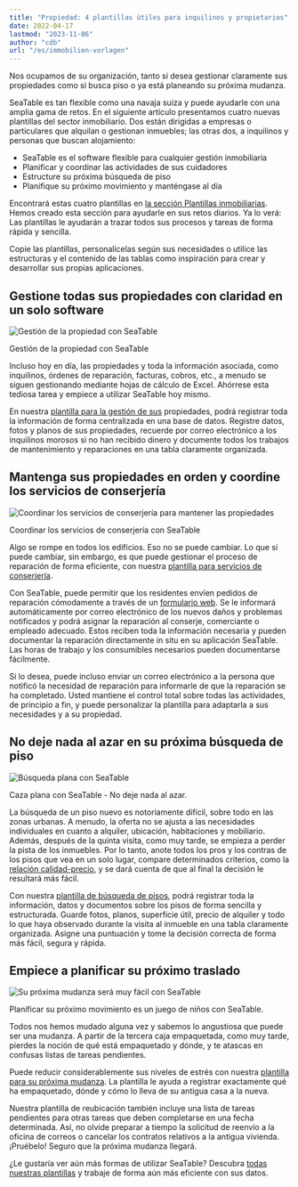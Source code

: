 ```yaml
---
title: "Propiedad: 4 plantillas útiles para inquilinos y propietarios"
date: 2022-04-17
lastmod: "2023-11-06"
author: "cdb"
url: "/es/immobilien-vorlagen"
---
```


Nos ocupamos de su organización, tanto si desea gestionar claramente sus propiedades como si busca piso o ya está planeando su próxima mudanza.

SeaTable es tan flexible como una navaja suiza y puede ayudarle con una amplia gama de retos. En el siguiente artículo presentamos cuatro nuevas plantillas del sector inmobiliario. Dos están dirigidas a empresas o particulares que alquilan o gestionan inmuebles; las otras dos, a inquilinos y personas que buscan alojamiento:

- SeaTable es el software flexible para cualquier gestión inmobiliaria
- Planificar y coordinar las actividades de sus cuidadores
- Estructure su próxima búsqueda de piso
- Planifique su próximo movimiento y manténgase al día

Encontrará estas cuatro plantillas en [la sección Plantillas inmobiliarias](https://seatable.io/es/vorlagen/immobilien/). Hemos creado esta sección para ayudarle en sus retos diarios. Ya lo verá: Las plantillas le ayudarán a trazar todos sus procesos y tareas de forma rápida y sencilla.

Copie las plantillas, personalícelas según sus necesidades o utilice las estructuras y el contenido de las tablas como inspiración para crear y desarrollar sus propias aplicaciones.

## Gestione todas sus propiedades con claridad en un solo software

![Gestión de la propiedad con SeaTable](https://seatable.io/wp-content/uploads/2022/04/seatable-property-management.png)

Gestión de la propiedad con SeaTable

Incluso hoy en día, las propiedades y toda la información asociada, como inquilinos, órdenes de reparación, facturas, cobros, etc., a menudo se siguen gestionando mediante hojas de cálculo de Excel. Ahórrese esta tediosa tarea y empiece a utilizar SeaTable hoy mismo.

En nuestra [plantilla para la gestión de sus](https://seatable.io/es/vorlage/ufyf6scpsgucxv8y0g9asw/) propiedades, podrá registrar toda la información de forma centralizada en una base de datos. Registre datos, fotos y planos de sus propiedades, recuerde por correo electrónico a los inquilinos morosos si no han recibido dinero y documente todos los trabajos de mantenimiento y reparaciones en una tabla claramente organizada.

## Mantenga sus propiedades en orden y coordine los servicios de conserjería

![Coordinar los servicios de conserjería para mantener las propiedades](https://seatable.io/wp-content/uploads/2022/04/hausmeisterdienste-seatable.png)

Coordinar los servicios de conserjería con SeaTable

Algo se rompe en todos los edificios. Eso no se puede cambiar. Lo que sí puede cambiar, sin embargo, es que puede gestionar el proceso de reparación de forma eficiente, con nuestra [plantilla para servicios de conserjería](https://seatable.io/es/vorlage/og4b3ghdrlippbkd3itqfg/).

Con SeaTable, puede permitir que los residentes envíen pedidos de reparación cómodamente a través de un [formulario web](https://seatable.io/es/docs/handbuch/seatable-nutzen/webformulare/). Se le informará automáticamente por correo electrónico de los nuevos daños y problemas notificados y podrá asignar la reparación al conserje, comerciante o empleado adecuado. Estos reciben toda la información necesaria y pueden documentar la reparación directamente in situ en su aplicación SeaTable. Las horas de trabajo y los consumibles necesarios pueden documentarse fácilmente.

Si lo desea, puede incluso enviar un correo electrónico a la persona que notificó la necesidad de reparación para informarle de que la reparación se ha completado. Usted mantiene el control total sobre todas las actividades, de principio a fin, y puede personalizar la plantilla para adaptarla a sus necesidades y a su propiedad.

## No deje nada al azar en su próxima búsqueda de piso

![Búsqueda plana con SeaTable](https://seatable.io/wp-content/uploads/2022/04/wohnungssuche-seatable-vorlage-immobilien.png)

Caza plana con SeaTable - No deje nada al azar.

La búsqueda de un piso nuevo es notoriamente difícil, sobre todo en las zonas urbanas. A menudo, la oferta no se ajusta a las necesidades individuales en cuanto a alquiler, ubicación, habitaciones y mobiliario. Además, después de la quinta visita, como muy tarde, se empieza a perder la pista de los inmuebles. Por lo tanto, anote todos los pros y los contras de los pisos que vea en un solo lugar, compare determinados criterios, como la [relación calidad-precio](https://de.wikipedia.org/wiki/Preis-Leistungs-Verhältnis), y se dará cuenta de que al final la decisión le resultará más fácil.

Con nuestra [plantilla de búsqueda de pisos](https://seatable.io/es/vorlage/ggr4kqd4quazbz6fivljgg/), podrá registrar toda la información, datos y documentos sobre los pisos de forma sencilla y estructurada. Guarde fotos, planos, superficie útil, precio de alquiler y todo lo que haya observado durante la visita al inmueble en una tabla claramente organizada. Asigne una puntuación y tome la decisión correcta de forma más fácil, segura y rápida.

## Empiece a planificar su próximo traslado

![Su próxima mudanza será muy fácil con SeaTable](https://seatable.io/wp-content/uploads/2022/04/umzugsliste-seatable-immobilien.png)

Planificar su próximo movimiento es un juego de niños con SeaTable.

Todos nos hemos mudado alguna vez y sabemos lo angustiosa que puede ser una mudanza. A partir de la tercera caja empaquetada, como muy tarde, pierdes la noción de qué está empaquetado y dónde, y te atascas en confusas listas de tareas pendientes.

Puede reducir considerablemente sus niveles de estrés con nuestra [plantilla para su próxima mudanza](https://seatable.io/es/vorlage/h3kzygydsysdrzun-h-fxq/). La plantilla le ayuda a registrar exactamente qué ha empaquetado, dónde y cómo lo lleva de su antigua casa a la nueva.

Nuestra plantilla de reubicación también incluye una lista de tareas pendientes para otras tareas que deben completarse en una fecha determinada. Así, no olvide preparar a tiempo la solicitud de reenvío a la oficina de correos o cancelar los contratos relativos a la antigua vivienda. ¡Pruébelo! Seguro que la próxima mudanza llegará.

¿Le gustaría ver aún más formas de utilizar SeaTable? Descubra [todas nuestras plantillas](https://seatable.io/es/vorlagen/) y trabaje de forma aún más eficiente con sus datos.

